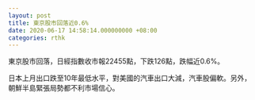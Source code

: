```yaml
---
layout: post
title: 東京股市回落近0.6%
date: 2020-06-17 14:58:14.000000000 +08:00
categories: rthk
---
```


東京股市回落，日經指數收市報22455點，下跌126點，跌幅近0.6%。

日本上月出口跌至10年最低水平，對美國的汽車出口大減，汽車股偏軟。另外，朝鮮半島緊張局勢都不利市場信心。
